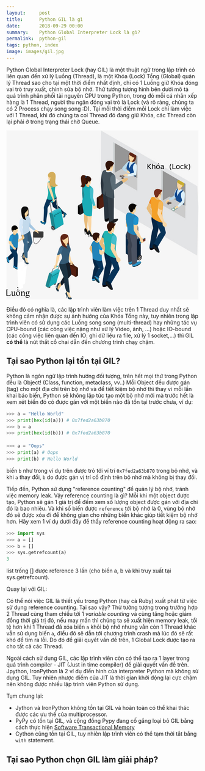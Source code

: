 ```yaml
---
layout:     post
title:      Python GIL là gì
date:       2018-09-29 00:00
summary:    Python Global Interpreter Lock là gì?
permalink:	python-gil
tags: python, index
image: images/gil.jpg
---
```

Python Global Interpreter Lock (hay GIL) là một thuật ngữ trong lập trình có liên quan đến xử lý Luồng (Thread), là một Khóa (Lock) Tổng (Global) quản lý Thread sao cho tại một thời điểm nhất định, chỉ có 1 Luồng giữ Khóa đóng vai trò truy xuất, chỉnh sửa bộ nhớ. Thử tưởng tượng hình bên dưới mô tả quá trình phân phối tài nguyên CPU trong Python, trong đó mỗi cá nhân xếp hàng là 1 Thread, người thu ngân đóng vai trò là Lock (và rõ ràng, chúng ta có 2 Process chạy song song :D). Tại mỗi thời điểm mỗi Lock chỉ làm việc với 1 Thread, khi đó chúng ta coi Thread đó đang giữ Khóa, các Thread còn lại phải ở trong trạng thái chờ Queue.

![](images/queue.png)

Điều đó có nghĩa là, các lập trình viên làm việc trên 1 Thread duy nhất sẽ không cảm nhận được sự ảnh hưởng của Khóa Tổng này, tuy nhiên trong lập trình viên có sử dụng các Luồng song song (multi-thread) hay những tác vụ CPU-bound (các công việc nặng như xử lý Video, ảnh, ...) hoặc IO-bound (các công việc liên quan đến IO: ghi dữ liệu ra file, xử lý 1 socket,...) thì GIL **có thể** là nút thắt cổ chai dẫn đến chương trình chạy chậm. 

## Tại sao Python lại tồn tại GIL?

Python là ngôn ngữ lập trình hướng đối tượng, trên hết mọi thứ trong Python đều là Object! (Class, function, metaclass, vv..) Mỗi Object đều được gán (tag) cho một địa chỉ trên bộ nhớ và để tiết kiệm bộ nhớ thì thay vì mỗi lần khai báo biến, Python sẽ không lập tức tạo một bộ nhớ mới mà trước hết là xem xét biến đó có được gán với một biến nào đã tồn tại trước chưa, ví dụ:
```python
>>> a = "Hello World"
>>> print(hex(id(a))) # 0x7fed2a63b870
>>> b = a
>>> print(hex(id(b))) # 0x7fed2a63b870

>>> a = "Oops"
>>> print(a) # Oops
>>> print(b) # Hello World
```
biến `b` như trong ví dụ trên được trỏ tới ví trí `0x7fed2a63b870` trong bộ nhớ, và khi `a` thay đổi, `b` do được gán vị trí cố định trên bộ nhớ mà không bị thay đổi.

Tiếp đến, Python sử dụng "reference counting" để quản lý bộ nhớ, tránh việc memory leak. Vậy reference counting là gì? Mỗi khi một object được tạo, Python sẽ gán 1 giá trị để đếm xem số lượng object được gán với địa chỉ đó là bao nhiêu. Và khi số biến được `reference` tới bộ nhớ là 0, vùng bộ nhớ đó sẽ được xóa đi để không gian cho những biến khác giúp tiết kiệm bộ nhớ hơn. Hãy xem 1 ví dụ dưới đây để thấy reference counting hoạt động ra sao:

```python
>>> import sys
>>> a = []
>>> b = []
>>> sys.getrefcount(a)
3
```
list trống [] được reference 3 lần (cho biến a, b và khi truy xuất tại sys.getrefcount).

Quay lại với GIL:

Có thể nói việc GIL là thiết yếu trong Python (hay cả Ruby) xuất phát từ việc sử dụng reference counting.  Tại sao vậy? Thử tưởng tượng trong trường hợp 2 Thread cùng tham chiếu tới 1 *variable counting* và cùng tăng hoặc giảm đồng thời giá trị đó, nếu may mắn thì chúng ta sẽ xuất hiện memory leak, tồi tệ hơn khi 1 Thread đã xóa biến `a` khỏi bộ nhớ nhưng vẫn còn 1 Thread khác vẫn sử dụng biến `a`, điều đó sẽ dẫn tới chương trình crash mà lúc đó sẽ rất khó để tìm ra lỗi. Do đó để giải quyết vấn đề trên, 1 Global Lock được tạo ra cho tất cả các Thread.

Ngoài cách sử dụng GIL, các lập trình viên còn có thể tạo ra 1 layer trong quá trình compiler - JIT (Just in time compiler) để giải quyết vấn đề trên. Jpython, IronPython là 2 ví dụ điển hình của interpreter Python mà không sử dụng GIL. Tuy nhiên nhược điểm của JIT là thời gian khởi động lại cực chậm nên không được nhiều lập trình viên Python  sử dụng.

Tụm chung lại:

* Jython và IronPython không tồn tại GIL và hoàn toàn có thể khai thác được các ưu thế của multiprocessor.
* PyPy có tồn tại GIL, và cộng đồng Pypy đang cố gắng loại bỏ GIL bằng cách thực hiện [Software Transactional Memory](http://doc.pypy.org/en/latest/stm.html#id14)
* Cython cũng tồn tại GIL, tuy nhiên lập trình viên có thể tạm thời tắt bằng `with` statement.

## Tại sao Python chọn GIL làm giải pháp?

